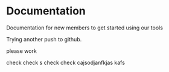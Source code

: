 # Documentation

Documentation for new members to get started using our tools

Trying another push to github.

please work

check check s
check check cajsodjanfkjas
kafs
